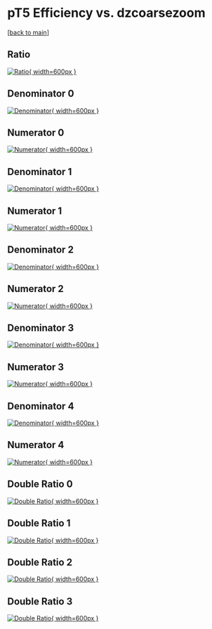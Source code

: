 # pT5 Efficiency vs. dzcoarsezoom

[[back to main](./)]



## Ratio

[![Ratio](../mtv/var/pT5_loweta_11_0_eff_dzcoarsezoom.png){ width=600px }](../mtv/var/pT5_loweta_11_0_eff_dzcoarsezoom.pdf)

## Denominator 0

[![Denominator](../mtv/den/pT5_loweta_11_0_eff_dzcoarsezoom_den0.png){ width=600px }](../mtv/den/pT5_loweta_11_0_eff_dzcoarsezoom_den0.pdf)

## Numerator 0

[![Numerator](../mtv/num/pT5_loweta_11_0_eff_dzcoarsezoom_num0.png){ width=600px }](../mtv/num/pT5_loweta_11_0_eff_dzcoarsezoom_num0.pdf)

## Denominator 1

[![Denominator](../mtv/den/pT5_loweta_11_0_eff_dzcoarsezoom_den1.png){ width=600px }](../mtv/den/pT5_loweta_11_0_eff_dzcoarsezoom_den1.pdf)

## Numerator 1

[![Numerator](../mtv/num/pT5_loweta_11_0_eff_dzcoarsezoom_num1.png){ width=600px }](../mtv/num/pT5_loweta_11_0_eff_dzcoarsezoom_num1.pdf)

## Denominator 2

[![Denominator](../mtv/den/pT5_loweta_11_0_eff_dzcoarsezoom_den2.png){ width=600px }](../mtv/den/pT5_loweta_11_0_eff_dzcoarsezoom_den2.pdf)

## Numerator 2

[![Numerator](../mtv/num/pT5_loweta_11_0_eff_dzcoarsezoom_num2.png){ width=600px }](../mtv/num/pT5_loweta_11_0_eff_dzcoarsezoom_num2.pdf)

## Denominator 3

[![Denominator](../mtv/den/pT5_loweta_11_0_eff_dzcoarsezoom_den3.png){ width=600px }](../mtv/den/pT5_loweta_11_0_eff_dzcoarsezoom_den3.pdf)

## Numerator 3

[![Numerator](../mtv/num/pT5_loweta_11_0_eff_dzcoarsezoom_num3.png){ width=600px }](../mtv/num/pT5_loweta_11_0_eff_dzcoarsezoom_num3.pdf)

## Denominator 4

[![Denominator](../mtv/den/pT5_loweta_11_0_eff_dzcoarsezoom_den4.png){ width=600px }](../mtv/den/pT5_loweta_11_0_eff_dzcoarsezoom_den4.pdf)

## Numerator 4

[![Numerator](../mtv/num/pT5_loweta_11_0_eff_dzcoarsezoom_num4.png){ width=600px }](../mtv/num/pT5_loweta_11_0_eff_dzcoarsezoom_num4.pdf)

## Double Ratio 0

[![Double Ratio](../mtv/ratio/pT5_loweta_11_0_eff_dzcoarsezoom_ratio0.png){ width=600px }](../mtv/ratio/pT5_loweta_11_0_eff_dzcoarsezoom_ratio0.pdf)

## Double Ratio 1

[![Double Ratio](../mtv/ratio/pT5_loweta_11_0_eff_dzcoarsezoom_ratio1.png){ width=600px }](../mtv/ratio/pT5_loweta_11_0_eff_dzcoarsezoom_ratio1.pdf)

## Double Ratio 2

[![Double Ratio](../mtv/ratio/pT5_loweta_11_0_eff_dzcoarsezoom_ratio2.png){ width=600px }](../mtv/ratio/pT5_loweta_11_0_eff_dzcoarsezoom_ratio2.pdf)

## Double Ratio 3

[![Double Ratio](../mtv/ratio/pT5_loweta_11_0_eff_dzcoarsezoom_ratio3.png){ width=600px }](../mtv/ratio/pT5_loweta_11_0_eff_dzcoarsezoom_ratio3.pdf)

